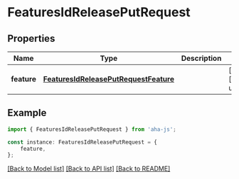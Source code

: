 # FeaturesIdReleasePutRequest


## Properties

Name | Type | Description | Notes
------------ | ------------- | ------------- | -------------
**feature** | [**FeaturesIdReleasePutRequestFeature**](FeaturesIdReleasePutRequestFeature.md) |  | [optional] [default to undefined]

## Example

```typescript
import { FeaturesIdReleasePutRequest } from 'aha-js';

const instance: FeaturesIdReleasePutRequest = {
    feature,
};
```

[[Back to Model list]](../README.md#documentation-for-models) [[Back to API list]](../README.md#documentation-for-api-endpoints) [[Back to README]](../README.md)
